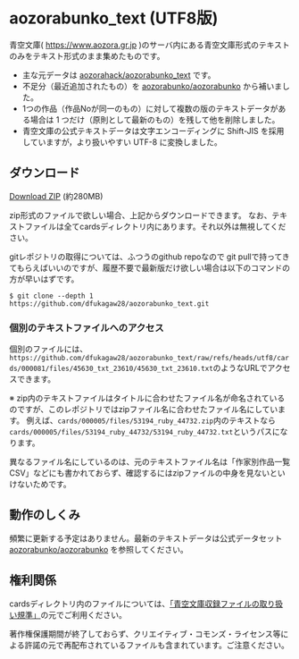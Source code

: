 # aozorabunko_text (UTF8版)

青空文庫( https://www.aozora.gr.jp )のサーバ内にある青空文庫形式のテキストのみをテキスト形式のまま集めたものです。

*   主な元データは [aozorahack/aozorabunko_text](https://github.com/aozorahack/aozorabunko_text) です。
*   不足分（最近追加されたもの）を [aozorabunko/aozorabunko](https://github.com/aozorabunko/aozorabunko) から補いました。
*   1つの作品（作品Noが同一のもの）に対して複数の版のテキストデータがある場合は 1 つだけ（原則として最新のもの）を残して他を削除しました。
*   青空文庫の公式テキストデータは文字エンコーディングに Shift-JIS を採用していますが，より扱いやすい UTF-8 に変換しました。

## ダウンロード

[Download ZIP](https://github.com/dfukagaw28/aozorabunko_text/archive/refs/heads/utf8.zip) (約280MB)

zip形式のファイルで欲しい場合、上記からダウンロードできます。
なお、テキストファイルは全てcardsディレクトリ内にあります。それ以外は無視してください。

gitレポジトリの取得については、ふつうのgithub repoなので git pullで持ってきてもらえばいいのですが、履歴不要で最新版だけ欲しい場合は以下のコマンドの方が早いはずです。

```console
$ git clone --depth 1 https://github.com/dfukagaw28/aozorabunko_text.git
```

### 個別のテキストファイルへのアクセス

個別のファイルには、`https://github.com/dfukagaw28/aozorabunko_text/raw/refs/heads/utf8/cards/000081/files/45630_txt_23610/45630_txt_23610.txt`のようなURLでアクセスできます。

※ zip内のテキストファイルはタイトルに合わせたファイル名が命名されているのですが、このレポジトリではzipファイル名に合わせたファイル名にしています。
例えば、`cards/000005/files/53194_ruby_44732.zip`内のテキストなら`cards/000005/files/53194_ruby_44732/53194_ruby_44732.txt`というパスになります。

異なるファイル名にしているのは、元のテキストファイル名は「作家別作品一覧CSV」などにも書かれておらず、確認するにはzipファイルの中身を見ないといけないためです。

## 動作のしくみ

頻繁に更新する予定はありません。最新のテキストデータは公式データセット [aozorabunko/aozorabunko](https://github.com/aozorabunko/aozorabunko) を参照してください。

## 権利関係

cardsディレクトリ内のファイルについては、[「青空文庫収録ファイルの取り扱い規準」](https://www.aozora.gr.jp/guide/kijyunn.html)の元でご利用ください。

著作権保護期間が終了しておらず、クリエイティブ・コモンズ・ライセンス等による許諾の元で再配布されているファイルも含まれています。ご注意ください。
